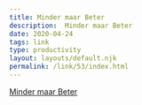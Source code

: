 ```yaml
---
title: Minder maar Beter
description:  Minder maar Beter
date: 2020-04-24
tags: link
type: productivity
layout: layouts/default.njk
permalink: /link/53/index.html
---
```


[Minder maar Beter](https://mindermaarbeter.nl/)

